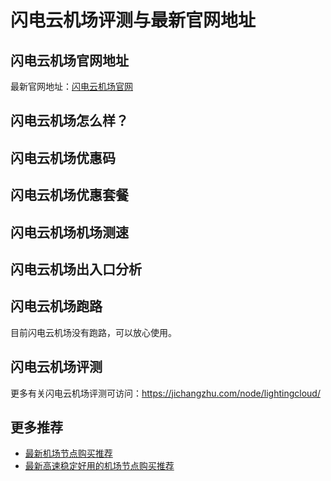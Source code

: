 # 闪电云机场评测与最新官网地址

## 闪电云机场官网地址
最新官网地址：[闪电云机场官网](https://jd123.affxc.com/lightingcloud/)

## 闪电云机场怎么样？


## 闪电云机场优惠码


## 闪电云机场优惠套餐


## 闪电云机场机场测速


## 闪电云机场出入口分析


## 闪电云机场跑路
目前闪电云机场没有跑路，可以放心使用。

## 闪电云机场评测
更多有关闪电云机场评测可访问：https://jichangzhu.com/node/lightingcloud/

## 更多推荐
 - [最新机场节点购买推荐](https://github.com/jiedian123com)
 - [最新高速稳定好用的机场节点购买推荐](https://www.jiedian123.com/?utm_source=github&utm_medium=jiedian123com-details)
